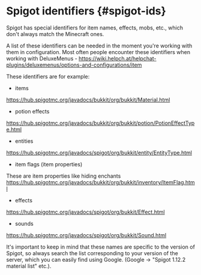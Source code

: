 # Spigot identifiers {#spigot-ids}
Spigot has special identifiers for item names, effects, mobs, etc., which don't always match the Minecraft ones.

A list of these identifiers can be needed in the moment you're working with them in configuration. Most often people encounter these identifiers when working with DeluxeMenus - <https://wiki.helpch.at/helpchat-plugins/deluxemenus/options-and-configurations/item>

These identifiers are for example:

- items

<https://hub.spigotmc.org/javadocs/bukkit/org/bukkit/Material.html>

- potion effects

<https://hub.spigotmc.org/javadocs/bukkit/org/bukkit/potion/PotionEffectType.html>

- entities

<https://hub.spigotmc.org/javadocs/spigot/org/bukkit/entity/EntityType.html>

- item flags (item properties)

These are item properties like hiding enchants
<https://hub.spigotmc.org/javadocs/bukkit/org/bukkit/inventory/ItemFlag.html>

- effects

<https://hub.spigotmc.org/javadocs/spigot/org/bukkit/Effect.html>

- sounds

<https://hub.spigotmc.org/javadocs/spigot/org/bukkit/Sound.html>

It's important to keep in mind that these names are specific to the version of Spigot, so always search the list corresponding to your version of the server, which you can easily find using Google. (Google → "Spigot 1.12.2 material list" etc.).